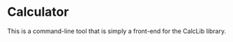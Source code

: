 Calculator
==========

This is a command-line tool that is simply a front-end for the CalcLib library.
